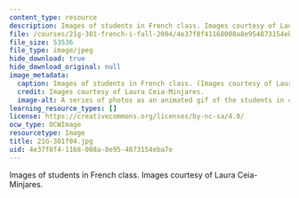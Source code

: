 ```yaml
---
content_type: resource
description: Images of students in French class. Images courtesy of Laura Ceia-Minjares.
file: /courses/21g-301-french-i-fall-2004/4e37f8f41168008a8e954873154eba7e_21G-301f04.jpg
file_size: 53536
file_type: image/jpeg
hide_download: true
hide_download_original: null
image_metadata:
  caption: Images of students in French class. (Images courtesy of Laura Ceia-Minjares.)
  credit: Images courtesy of Laura Ceia-Minjares.
  image-alt: A series of photos as an animated gif of the students in class.
learning_resource_types: []
license: https://creativecommons.org/licenses/by-nc-sa/4.0/
ocw_type: OCWImage
resourcetype: Image
title: 21G-301f04.jpg
uid: 4e37f8f4-1168-008a-8e95-4873154eba7e
---
```

Images of students in French class. Images courtesy of Laura Ceia-Minjares.